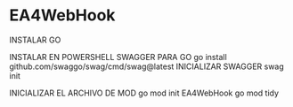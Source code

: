 # EA4WebHook
 

INSTALAR GO


INSTALAR EN POWERSHELL SWAGGER PARA GO
 go install github.com/swaggo/swag/cmd/swag@latest
INICIALIZAR SWAGGER 
 swag init

INICIALIZAR EL ARCHIVO DE MOD
go mod init EA4WebHook
go mod tidy